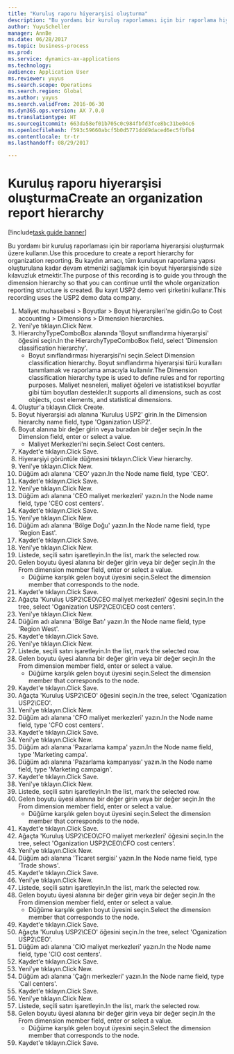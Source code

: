 ```yaml
--- 
title: "Kuruluş raporu hiyerarşisi oluşturma"
description: "Bu yordamı bir kuruluş raporlaması için bir raporlama hiyerarşisi oluşturmak üzere kullanın."
author: YuyuScheller
manager: AnnBe
ms.date: 06/28/2017
ms.topic: business-process
ms.prod: 
ms.service: dynamics-ax-applications
ms.technology: 
audience: Application User
ms.reviewer: yuyus
ms.search.scope: Operations
ms.search.region: Global
ms.author: yuyus
ms.search.validFrom: 2016-06-30
ms.dyn365.ops.version: AX 7.0.0
ms.translationtype: HT
ms.sourcegitcommit: 663da58ef01b705c0c984fbfd3fce8bc31be04c6
ms.openlocfilehash: f593c59660abcf5b0d5771ddd9daced6ec5fbfb4
ms.contentlocale: tr-tr
ms.lasthandoff: 08/29/2017

---
```

# <a name="create-an-organization-report-hierarchy"></a><span data-ttu-id="bafe0-103">Kuruluş raporu hiyerarşisi oluşturma</span><span class="sxs-lookup"><span data-stu-id="bafe0-103">Create an organization report hierarchy</span></span>

[!include[task guide banner](../../includes/task-guide-banner.md)]

<span data-ttu-id="bafe0-104">Bu yordamı bir kuruluş raporlaması için bir raporlama hiyerarşisi oluşturmak üzere kullanın.</span><span class="sxs-lookup"><span data-stu-id="bafe0-104">Use this procedure to create a report hierarchy for organization reporting.</span></span> <span data-ttu-id="bafe0-105">Bu kaydın amacı, tüm kuruluşun raporlama yapısı oluşturulana kadar devam etmenizi sağlamak için boyut hiyerarşisinde size kılavuzluk etmektir.</span><span class="sxs-lookup"><span data-stu-id="bafe0-105">The purpose of this recording is to guide you through the dimension hierarchy so that you can continue until the whole organization reporting structure is created.</span></span> <span data-ttu-id="bafe0-106">Bu kayıt USP2 demo veri şirketini kullanır.</span><span class="sxs-lookup"><span data-stu-id="bafe0-106">This recording uses the USP2 demo data company.</span></span>

1. <span data-ttu-id="bafe0-107">Maliyet muhasebesi > Boyutlar > Boyut hiyerarşileri'ne gidin.</span><span class="sxs-lookup"><span data-stu-id="bafe0-107">Go to Cost accounting > Dimensions > Dimension hierarchies.</span></span>
2. <span data-ttu-id="bafe0-108">Yeni'ye tıklayın.</span><span class="sxs-lookup"><span data-stu-id="bafe0-108">Click New.</span></span>
3. <span data-ttu-id="bafe0-109">HierarchyTypeComboBox alanında 'Boyut sınıflandırma hiyerarşisi' öğesini seçin.</span><span class="sxs-lookup"><span data-stu-id="bafe0-109">In the HierarchyTypeComboBox field, select 'Dimension classification hierarchy'.</span></span>
    * <span data-ttu-id="bafe0-110">Boyut sınıflandırması hiyerarşisi'ni seçin.</span><span class="sxs-lookup"><span data-stu-id="bafe0-110">Select Dimension classification hierarchy.</span></span> <span data-ttu-id="bafe0-111">Boyut sınıflandırma hiyerarşisi türü kuralları tanımlamak ve raporlama amacıyla kullanılır.</span><span class="sxs-lookup"><span data-stu-id="bafe0-111">The Dimension classification hierarchy type is used to define rules and for reporting purposes.</span></span> <span data-ttu-id="bafe0-112">Maliyet nesneleri, maliyet öğeleri ve istatistiksel boyutlar gibi tüm boyutları destekler.</span><span class="sxs-lookup"><span data-stu-id="bafe0-112">It supports all dimensions, such as cost objects, cost elements, and statistical dimensions.</span></span>  
4. <span data-ttu-id="bafe0-113">Oluştur'a tıklayın.</span><span class="sxs-lookup"><span data-stu-id="bafe0-113">Click Create.</span></span>
5. <span data-ttu-id="bafe0-114">Boyut hiyerarşisi adı alanına 'Kuruluş USP2' girin.</span><span class="sxs-lookup"><span data-stu-id="bafe0-114">In the Dimension hierarchy name field, type 'Oganization USP2'.</span></span>
6. <span data-ttu-id="bafe0-115">Boyut alanına bir değer girin veya buradan bir değer seçin.</span><span class="sxs-lookup"><span data-stu-id="bafe0-115">In the Dimension field, enter or select a value.</span></span>
    * <span data-ttu-id="bafe0-116">Maliyet Merkezleri'ni seçin.</span><span class="sxs-lookup"><span data-stu-id="bafe0-116">Select Cost centers.</span></span>  
7. <span data-ttu-id="bafe0-117">Kaydet'e tıklayın.</span><span class="sxs-lookup"><span data-stu-id="bafe0-117">Click Save.</span></span>
8. <span data-ttu-id="bafe0-118">Hiyerarşiyi görüntüle düğmesini tıklayın.</span><span class="sxs-lookup"><span data-stu-id="bafe0-118">Click View hierarchy.</span></span>
9. <span data-ttu-id="bafe0-119">Yeni'ye tıklayın.</span><span class="sxs-lookup"><span data-stu-id="bafe0-119">Click New.</span></span>
10. <span data-ttu-id="bafe0-120">Düğüm adı alanına 'CEO' yazın.</span><span class="sxs-lookup"><span data-stu-id="bafe0-120">In the Node name field, type 'CEO'.</span></span>
11. <span data-ttu-id="bafe0-121">Kaydet'e tıklayın.</span><span class="sxs-lookup"><span data-stu-id="bafe0-121">Click Save.</span></span>
12. <span data-ttu-id="bafe0-122">Yeni'ye tıklayın.</span><span class="sxs-lookup"><span data-stu-id="bafe0-122">Click New.</span></span>
13. <span data-ttu-id="bafe0-123">Düğüm adı alanına 'CEO maliyet merkezleri' yazın.</span><span class="sxs-lookup"><span data-stu-id="bafe0-123">In the Node name field, type 'CEO cost centers'.</span></span>
14. <span data-ttu-id="bafe0-124">Kaydet'e tıklayın.</span><span class="sxs-lookup"><span data-stu-id="bafe0-124">Click Save.</span></span>
15. <span data-ttu-id="bafe0-125">Yeni'ye tıklayın.</span><span class="sxs-lookup"><span data-stu-id="bafe0-125">Click New.</span></span>
16. <span data-ttu-id="bafe0-126">Düğüm adı alanına 'Bölge Doğu' yazın.</span><span class="sxs-lookup"><span data-stu-id="bafe0-126">In the Node name field, type 'Region East'.</span></span>
17. <span data-ttu-id="bafe0-127">Kaydet'e tıklayın.</span><span class="sxs-lookup"><span data-stu-id="bafe0-127">Click Save.</span></span>
18. <span data-ttu-id="bafe0-128">Yeni'ye tıklayın.</span><span class="sxs-lookup"><span data-stu-id="bafe0-128">Click New.</span></span>
19. <span data-ttu-id="bafe0-129">Listede, seçili satırı işaretleyin.</span><span class="sxs-lookup"><span data-stu-id="bafe0-129">In the list, mark the selected row.</span></span>
20. <span data-ttu-id="bafe0-130">Gelen boyutu üyesi alanına bir değer girin veya bir değer seçin.</span><span class="sxs-lookup"><span data-stu-id="bafe0-130">In the From dimension member field, enter or select a value.</span></span>
    * <span data-ttu-id="bafe0-131">Düğüme karşılık gelen boyut üyesini seçin.</span><span class="sxs-lookup"><span data-stu-id="bafe0-131">Select the dimension member that corresponds to the node.</span></span>  
21. <span data-ttu-id="bafe0-132">Kaydet'e tıklayın.</span><span class="sxs-lookup"><span data-stu-id="bafe0-132">Click Save.</span></span>
22. <span data-ttu-id="bafe0-133">Ağaçta 'Kuruluş USP2\CEO\CEO maliyet merkezleri' öğesini seçin.</span><span class="sxs-lookup"><span data-stu-id="bafe0-133">In the tree, select 'Oganization USP2\CEO\CEO cost centers'.</span></span>
23. <span data-ttu-id="bafe0-134">Yeni'ye tıklayın.</span><span class="sxs-lookup"><span data-stu-id="bafe0-134">Click New.</span></span>
24. <span data-ttu-id="bafe0-135">Düğüm adı alanına 'Bölge Batı' yazın.</span><span class="sxs-lookup"><span data-stu-id="bafe0-135">In the Node name field, type 'Region West'.</span></span>
25. <span data-ttu-id="bafe0-136">Kaydet'e tıklayın.</span><span class="sxs-lookup"><span data-stu-id="bafe0-136">Click Save.</span></span>
26. <span data-ttu-id="bafe0-137">Yeni'ye tıklayın.</span><span class="sxs-lookup"><span data-stu-id="bafe0-137">Click New.</span></span>
27. <span data-ttu-id="bafe0-138">Listede, seçili satırı işaretleyin.</span><span class="sxs-lookup"><span data-stu-id="bafe0-138">In the list, mark the selected row.</span></span>
28. <span data-ttu-id="bafe0-139">Gelen boyutu üyesi alanına bir değer girin veya bir değer seçin.</span><span class="sxs-lookup"><span data-stu-id="bafe0-139">In the From dimension member field, enter or select a value.</span></span>
    * <span data-ttu-id="bafe0-140">Düğüme karşılık gelen boyut üyesini seçin.</span><span class="sxs-lookup"><span data-stu-id="bafe0-140">Select the dimension member that corresponds to the node.</span></span>  
29. <span data-ttu-id="bafe0-141">Kaydet'e tıklayın.</span><span class="sxs-lookup"><span data-stu-id="bafe0-141">Click Save.</span></span>
30. <span data-ttu-id="bafe0-142">Ağaçta 'Kuruluş USP2\CEO' öğesini seçin.</span><span class="sxs-lookup"><span data-stu-id="bafe0-142">In the tree, select 'Oganization USP2\CEO'.</span></span>
31. <span data-ttu-id="bafe0-143">Yeni'ye tıklayın.</span><span class="sxs-lookup"><span data-stu-id="bafe0-143">Click New.</span></span>
32. <span data-ttu-id="bafe0-144">Düğüm adı alanına 'CFO maliyet merkezleri' yazın.</span><span class="sxs-lookup"><span data-stu-id="bafe0-144">In the Node name field, type 'CFO cost centers'.</span></span>
33. <span data-ttu-id="bafe0-145">Kaydet'e tıklayın.</span><span class="sxs-lookup"><span data-stu-id="bafe0-145">Click Save.</span></span>
34. <span data-ttu-id="bafe0-146">Yeni'ye tıklayın.</span><span class="sxs-lookup"><span data-stu-id="bafe0-146">Click New.</span></span>
35. <span data-ttu-id="bafe0-147">Düğüm adı alanına 'Pazarlama kampa' yazın.</span><span class="sxs-lookup"><span data-stu-id="bafe0-147">In the Node name field, type 'Marketing campa'.</span></span>
36. <span data-ttu-id="bafe0-148">Düğüm adı alanına 'Pazarlama kampanyası' yazın.</span><span class="sxs-lookup"><span data-stu-id="bafe0-148">In the Node name field, type 'Marketing campaign'.</span></span>
37. <span data-ttu-id="bafe0-149">Kaydet'e tıklayın.</span><span class="sxs-lookup"><span data-stu-id="bafe0-149">Click Save.</span></span>
38. <span data-ttu-id="bafe0-150">Yeni'ye tıklayın.</span><span class="sxs-lookup"><span data-stu-id="bafe0-150">Click New.</span></span>
39. <span data-ttu-id="bafe0-151">Listede, seçili satırı işaretleyin.</span><span class="sxs-lookup"><span data-stu-id="bafe0-151">In the list, mark the selected row.</span></span>
40. <span data-ttu-id="bafe0-152">Gelen boyutu üyesi alanına bir değer girin veya bir değer seçin.</span><span class="sxs-lookup"><span data-stu-id="bafe0-152">In the From dimension member field, enter or select a value.</span></span>
    * <span data-ttu-id="bafe0-153">Düğüme karşılık gelen boyut üyesini seçin.</span><span class="sxs-lookup"><span data-stu-id="bafe0-153">Select the dimension member that corresponds to the node.</span></span>  
41. <span data-ttu-id="bafe0-154">Kaydet'e tıklayın.</span><span class="sxs-lookup"><span data-stu-id="bafe0-154">Click Save.</span></span>
42. <span data-ttu-id="bafe0-155">Ağaçta 'Kuruluş USP2\CEO\CFO maliyet merkezleri' öğesini seçin.</span><span class="sxs-lookup"><span data-stu-id="bafe0-155">In the tree, select 'Oganization USP2\CEO\CFO cost centers'.</span></span>
43. <span data-ttu-id="bafe0-156">Yeni'ye tıklayın.</span><span class="sxs-lookup"><span data-stu-id="bafe0-156">Click New.</span></span>
44. <span data-ttu-id="bafe0-157">Düğüm adı alanına 'Ticaret sergisi' yazın.</span><span class="sxs-lookup"><span data-stu-id="bafe0-157">In the Node name field, type 'Trade shows'.</span></span>
45. <span data-ttu-id="bafe0-158">Kaydet'e tıklayın.</span><span class="sxs-lookup"><span data-stu-id="bafe0-158">Click Save.</span></span>
46. <span data-ttu-id="bafe0-159">Yeni'ye tıklayın.</span><span class="sxs-lookup"><span data-stu-id="bafe0-159">Click New.</span></span>
47. <span data-ttu-id="bafe0-160">Listede, seçili satırı işaretleyin.</span><span class="sxs-lookup"><span data-stu-id="bafe0-160">In the list, mark the selected row.</span></span>
48. <span data-ttu-id="bafe0-161">Gelen boyutu üyesi alanına bir değer girin veya bir değer seçin.</span><span class="sxs-lookup"><span data-stu-id="bafe0-161">In the From dimension member field, enter or select a value.</span></span>
    * <span data-ttu-id="bafe0-162">Düğüme karşılık gelen boyut üyesini seçin.</span><span class="sxs-lookup"><span data-stu-id="bafe0-162">Select the dimension member that corresponds to the node.</span></span>  
49. <span data-ttu-id="bafe0-163">Kaydet'e tıklayın.</span><span class="sxs-lookup"><span data-stu-id="bafe0-163">Click Save.</span></span>
50. <span data-ttu-id="bafe0-164">Ağaçta 'Kuruluş USP2\CEO' öğesini seçin.</span><span class="sxs-lookup"><span data-stu-id="bafe0-164">In the tree, select 'Oganization USP2\CEO'.</span></span>
51. <span data-ttu-id="bafe0-165">Düğüm adı alanına 'CIO maliyet merkezleri' yazın.</span><span class="sxs-lookup"><span data-stu-id="bafe0-165">In the Node name field, type 'CIO cost centers'.</span></span>
52. <span data-ttu-id="bafe0-166">Kaydet'e tıklayın.</span><span class="sxs-lookup"><span data-stu-id="bafe0-166">Click Save.</span></span>
53. <span data-ttu-id="bafe0-167">Yeni'ye tıklayın.</span><span class="sxs-lookup"><span data-stu-id="bafe0-167">Click New.</span></span>
54. <span data-ttu-id="bafe0-168">Düğüm adı alanına 'Çağrı merkezleri' yazın.</span><span class="sxs-lookup"><span data-stu-id="bafe0-168">In the Node name field, type 'Call centers'.</span></span>
55. <span data-ttu-id="bafe0-169">Kaydet'e tıklayın.</span><span class="sxs-lookup"><span data-stu-id="bafe0-169">Click Save.</span></span>
56. <span data-ttu-id="bafe0-170">Yeni'ye tıklayın.</span><span class="sxs-lookup"><span data-stu-id="bafe0-170">Click New.</span></span>
57. <span data-ttu-id="bafe0-171">Listede, seçili satırı işaretleyin.</span><span class="sxs-lookup"><span data-stu-id="bafe0-171">In the list, mark the selected row.</span></span>
58. <span data-ttu-id="bafe0-172">Gelen boyutu üyesi alanına bir değer girin veya bir değer seçin.</span><span class="sxs-lookup"><span data-stu-id="bafe0-172">In the From dimension member field, enter or select a value.</span></span>
    * <span data-ttu-id="bafe0-173">Düğüme karşılık gelen boyut üyesini seçin.</span><span class="sxs-lookup"><span data-stu-id="bafe0-173">Select the dimension member that corresponds to the node.</span></span>  
59. <span data-ttu-id="bafe0-174">Kaydet'e tıklayın.</span><span class="sxs-lookup"><span data-stu-id="bafe0-174">Click Save.</span></span>


